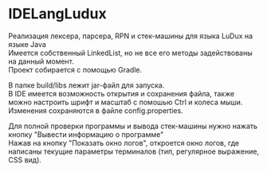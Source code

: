 # IDELangLudux

Реализация лексера, парсера, RPN и стек-машины для языка LuDux на языке Java<br/>
Имеется собственный LinkedList, но не все его методы задействованы на данный момент.<br/>
Проект собирается с помощью Gradle.<br/>

В папке build/libs лежит jar-файл для запуска.<br/>
В IDE имеется возможность открытия и сохранения файла, также можно настроить шрифт и масштаб с помошью Ctrl и колеса мыши.<br/>
Изменения сохраняются в файле config.properties.<br/>

Для полной проверки программы и вывода стек-машины нужно нажать кнопку "Вывести информацию о программе"<br/>
Нажав на кнопку "Показать окно логов", откроется окно логов, где написаны текущие параметры терминалов
(тип, регулярное выражение, СSS вид).
